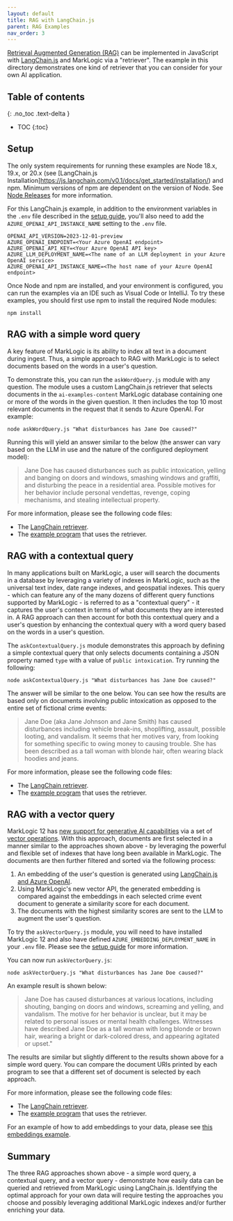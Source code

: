 ```yaml
---
layout: default
title: RAG with LangChain.js
parent: RAG Examples
nav_order: 3
---
```


[Retrieval Augmented Generation (RAG)](https://docs.langchain4j.dev/tutorials/rag) can be implemented in JavaScript with
[LangChain.js](https://js.langchain.com/docs/introduction/) and MarkLogic via a "retriever". The example in this
directory demonstrates one kind of retriever that you can consider for your own AI application.

## Table of contents
{: .no_toc .text-delta }

- TOC
{:toc}

## Setup

The only system requirements for running these examples are Node 18.x, 19.x, or 20.x
(see [LangChain.js Installation]https://js.langchain.com/v0.1/docs/get_started/installation/) and npm.
Minimum versions of npm are dependent on the version of Node.
See [Node Releases](https://nodejs.org/en/about/previous-releases#looking-for-latest-release-of-a-version-branch)
for more information.

For this LangChain.js example, in addition to the environment variables in the `.env` file described in the 
[setup guide](../setup.md), you'll also need to add the `AZURE_OPENAI_API_INSTANCE_NAME` setting to the `.env` file.

```
OPENAI_API_VERSION=2023-12-01-preview
AZURE_OPENAI_ENDPOINT=<Your Azure OpenAI endpoint>
AZURE_OPENAI_API_KEY=<Your Azure OpenAI API key>
AZURE_LLM_DEPLOYMENT_NAME=<The name of an LLM deployment in your Azure OpenAI service>
AZURE_OPENAI_API_INSTANCE_NAME=<The host name of your Azure OpenAI endpoint>
```

Once Node and npm are installed, and your environment is configured, you can run the examples via an IDE such as Visual
Code or IntelliJ. To try these examples, you should first use npm to install the required Node modules:
```
npm install
```

## RAG with a simple word query

A key feature of MarkLogic is its ability to index all text in a document during ingest. Thus, a simple approach to RAG
with MarkLogic is to select documents based on the words in a user's question.

To demonstrate this, you can run the `askWordQuery.js` module with any question. The module uses a custom LangChain.js
retriever that selects documents in the `ai-examples-content` MarkLogic database containing one or more of the words
in the given question. It then includes the top 10 most relevant documents in the request that it sends to Azure OpenAI.
For example:

```
node askWordQuery.js "What disturbances has Jane Doe caused?" 
```

Running this will yield an answer similar to the below (the answer can vary based on the LLM in use and the nature
of the configured deployment model):

> Jane Doe has caused disturbances such as public intoxication, yelling and banging on doors and windows, smashing
> windows and graffiti, and disturbing the peace in a residential area. Possible motives for her behavior include
> personal vendettas, revenge, coping mechanisms, and stealing intellectual property.

For more information, please see the following code files:

- The [LangChain retriever](https://github.com/marklogic/marklogic-ai-examples/blob/main/rag-langchain-js/wordQueryRetriever.js).
- The [example program](https://github.com/marklogic/marklogic-ai-examples/blob/main/rag-langchain-js/askWordQuery.js) that uses the retriever.

## RAG with a contextual query

In many applications built on MarkLogic, a user will search the documents in a database by leveraging a variety of
indexes in MarkLogic, such as the universal text index, date range indexes, and geospatial indexes. This query - which
can feature any of the many dozens of different query functions supported by MarkLogic - is referred to as a
"contextual query" - it captures the user's context in terms of what documents they are interested in. A RAG approach
can then account for both this contextual query and a user's question by enhancing the contextual query with a word
query based on the words in a user's question.

The `askContextualQuery.js` module demonstrates this approach by defining a simple contextual query that only
selects documents containing a JSON property named `type` with a value of `public intoxication`.
Try running the following:

```
node askContextualQuery.js "What disturbances has Jane Doe caused?" 
```

The answer will be similar to the one below. You can see how the results are based only on documents involving public
intoxication as opposed to the entire set of fictional crime events:

> Jane Doe (aka Jane Johnson and Jane Smith) has caused disturbances including vehicle break-ins, shoplifting, assault,
> possible looting, and vandalism. It seems that her motives vary, from looking for something specific to owing money to
> causing trouble. She has been described as a tall woman with blonde hair, often wearing black hoodies and jeans.

For more information, please see the following code files:

- The [LangChain retriever](https://github.com/marklogic/marklogic-ai-examples/blob/main/rag-langchain-js/askContextualQuery.js).
- The [example program](https://github.com/marklogic/marklogic-ai-examples/blob/main/rag-langchain-js/contextualQueryRetriever.js) that uses the retriever.

## RAG with a vector query

MarkLogic 12 has
[new support for generative AI capabilities](https://investors.progress.com/news-releases/news-release-details/progress-announces-powerful-new-generative-ai-capabilities)
via a set of [vector operations](https://docs.marklogic.com/12.0/vec/vector-operations). With this approach,
documents are first selected in a manner similar to the approaches shown above - by leveraging the powerful and flexible
set of indexes that have long been available in MarkLogic. The documents are then further filtered and sorted via
the following process:

1. An embedding of the user's question is generated using [LangChain.js and Azure OpenAI](https://python.langchain.com/docs/integrations/text_embedding/).
2. Using MarkLogic's new vector API, the generated embedding is compared against the embeddings in each
   selected crime event document to generate a similarity score for each document.
3. The documents with the highest similarity scores are sent to the LLM to augment the user's question.

To try the `askVectorQuery.js` module, you will need to have installed MarkLogic 12 and also have defined
`AZURE_EMBEDDING_DEPLOYMENT_NAME` in your `.env` file. Please see the
[setup guide](../setup.md) for more information.

You can now run `askVectorQuery.js`:
```
node askVectorQuery.js "What disturbances has Jane Doe caused?"
```

An example result is shown below:

> Jane Doe has caused disturbances at various locations, including shouting, banging on doors and windows, screaming and
> yelling, and vandalism. The motive for her behavior is unclear, but it may be related to personal issues or mental
> health challenges. Witnesses have described Jane Doe as a tall woman with long blonde or brown hair, wearing a bright
> or dark-colored dress, and appearing agitated or upset."

The results are similar but slightly different to the results shown above for a simple word query. You can compare
the document URIs printed by each program to see that a different set of document is selected by each approach.

For more information, please see the following code files:

- The [LangChain retriever](https://github.com/marklogic/marklogic-ai-examples/blob/main/rag-langchain-js/vectorQueryRetriever.js).
- The [example program](https://github.com/marklogic/marklogic-ai-examples/blob/main/rag-langchain-js/askVectorQuery.js) that uses the retriever.

For an example of how to add embeddings to your data, please see [this embeddings example](../embedding.md).


## Summary

The three RAG approaches shown above - a simple word query, a contextual query, and a vector query - demonstrate how
easily data can be queried and retrieved from MarkLogic using LangChain.js. Identifying the optimal approach for your own
data will require testing the approaches you choose and possibly leveraging additional MarkLogic indexes and/or
further enriching your data.
